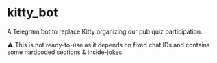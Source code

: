 # kitty_bot
A Telegram bot to replace Kitty organizing our pub quiz participation.

⚠️ This is not ready-to-use as it depends on fixed chat IDs and contains some hardcoded sections & inside-jokes. 
